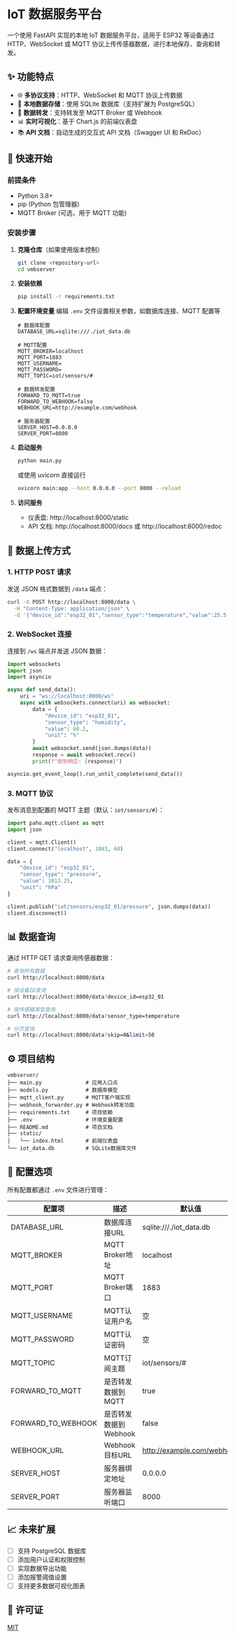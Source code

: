 # IoT 数据服务平台

一个使用 FastAPI 实现的本地 IoT 数据服务平台，适用于 ESP32 等设备通过 HTTP、WebSocket 或 MQTT 协议上传传感器数据，进行本地保存、查询和转发。

## ✨ 功能特点

- 🌐 **多协议支持**：HTTP、WebSocket 和 MQTT 协议上传数据
- 🧠 **本地数据存储**：使用 SQLite 数据库（支持扩展为 PostgreSQL）
- 🔄 **数据转发**：支持转发至 MQTT Broker 或 Webhook
- 📊 **实时可视化**：基于 Chart.js 的前端仪表盘
- 📚 **API 文档**：自动生成的交互式 API 文档（Swagger UI 和 ReDoc）

## 🚀 快速开始

### 前提条件

- Python 3.8+ 
- pip (Python 包管理器)
- MQTT Broker (可选，用于 MQTT 功能)

### 安装步骤

1. **克隆仓库**（如果使用版本控制）
   ```bash
   git clone <repository-url>
   cd vmbserver
   ```

2. **安装依赖**
   ```bash
   pip install -r requirements.txt
   ```

3. **配置环境变量**
   编辑 `.env` 文件设置相关参数，如数据库连接、MQTT 配置等
   ```
   # 数据库配置
   DATABASE_URL=sqlite:///./iot_data.db
   
   # MQTT配置
   MQTT_BROKER=localhost
   MQTT_PORT=1883
   MQTT_USERNAME=
   MQTT_PASSWORD=
   MQTT_TOPIC=iot/sensors/#
   
   # 数据转发配置
   FORWARD_TO_MQTT=true
   FORWARD_TO_WEBHOOK=false
   WEBHOOK_URL=http://example.com/webhook
   
   # 服务器配置
   SERVER_HOST=0.0.0.0
   SERVER_PORT=8000
   ```

4. **启动服务**
   ```bash
   python main.py
   ```
   或使用 uvicorn 直接运行
   ```bash
   uvicorn main:app --host 0.0.0.0 --port 8000 --reload
   ```

5. **访问服务**
   - 仪表盘: http://localhost:8000/static
   - API 文档: http://localhost:8000/docs 或 http://localhost:8000/redoc

## 📡 数据上传方式

### 1. HTTP POST 请求

发送 JSON 格式数据到 `/data` 端点：

```bash
curl -X POST http://localhost:8000/data \
  -H "Content-Type: application/json" \
  -d '{"device_id":"esp32_01","sensor_type":"temperature","value":25.5,"unit":"°C"}'
```

### 2. WebSocket 连接

连接到 `/ws` 端点并发送 JSON 数据：

```python
import websockets
import json
import asyncio

async def send_data():
    uri = "ws://localhost:8000/ws"
    async with websockets.connect(uri) as websocket:
        data = {
            "device_id": "esp32_01",
            "sensor_type": "humidity",
            "value": 60.2,
            "unit": "%"
        }
        await websocket.send(json.dumps(data))
        response = await websocket.recv()
        print(f"收到响应: {response}")

asyncio.get_event_loop().run_until_complete(send_data())
```

### 3. MQTT 协议

发布消息到配置的 MQTT 主题（默认：`iot/sensors/#`）：

```python
import paho.mqtt.client as mqtt
import json

client = mqtt.Client()
client.connect("localhost", 1883, 60)

data = {
    "device_id": "esp32_01",
    "sensor_type": "pressure",
    "value": 1013.25,
    "unit": "hPa"
}

client.publish("iot/sensors/esp32_01/pressure", json.dumps(data))
client.disconnect()
```

## 📊 数据查询

通过 HTTP GET 请求查询传感器数据：

```bash
# 查询所有数据
curl http://localhost:8000/data

# 按设备ID查询
curl http://localhost:8000/data?device_id=esp32_01

# 按传感器类型查询
curl http://localhost:8000/data?sensor_type=temperature

# 分页查询
curl http://localhost:8000/data?skip=0&limit=50
```

## ⚙️ 项目结构

```
vmbserver/
├── main.py              # 应用入口点
├── models.py            # 数据库模型
├── mqtt_client.py       # MQTT客户端实现
├── webhook_forwarder.py # Webhook转发功能
├── requirements.txt     # 项目依赖
├── .env                 # 环境变量配置
├── README.md            # 项目文档
├── static/
│   └── index.html       # 前端仪表盘
└── iot_data.db          # SQLite数据库文件
```

## 🔧 配置选项

所有配置都通过 `.env` 文件进行管理：

| 配置项 | 描述 | 默认值 |
|--------|------|--------|
| DATABASE_URL | 数据库连接URL | sqlite:///./iot_data.db |
| MQTT_BROKER | MQTT Broker地址 | localhost |
| MQTT_PORT | MQTT Broker端口 | 1883 |
| MQTT_USERNAME | MQTT认证用户名 | 空 |
| MQTT_PASSWORD | MQTT认证密码 | 空 |
| MQTT_TOPIC | MQTT订阅主题 | iot/sensors/# |
| FORWARD_TO_MQTT | 是否转发数据到MQTT | true |
| FORWARD_TO_WEBHOOK | 是否转发数据到Webhook | false |
| WEBHOOK_URL | Webhook目标URL | http://example.com/webhook |
| SERVER_HOST | 服务器绑定地址 | 0.0.0.0 |
| SERVER_PORT | 服务器监听端口 | 8000 |

## 📈 未来扩展

- [ ] 支持 PostgreSQL 数据库
- [ ] 添加用户认证和权限控制
- [ ] 实现数据导出功能
- [ ] 添加报警阈值设置
- [ ] 支持更多数据可视化图表

## 📄 许可证

[MIT](LICENSE)
